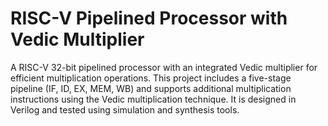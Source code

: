 # RISC-V Pipelined Processor with Vedic Multiplier
A RISC-V 32-bit pipelined processor with an integrated Vedic multiplier for efficient multiplication operations. This project includes a five-stage pipeline (IF, ID, EX, MEM, WB) and supports additional multiplication instructions using the Vedic multiplication technique. It is designed in Verilog and tested using simulation and synthesis tools.
